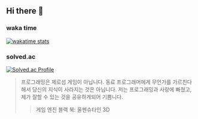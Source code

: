 ## Hi there 👋

<!--
**hojun-lee99/hojun-lee99** is a ✨ _special_ ✨ repository because its `README.md` (this file) appears on your GitHub profile.

Here are some ideas to get you started:

- 🔭 I’m currently working on ...
- 🌱 I’m currently learning ...
- 👯 I’m looking to collaborate on ...
- 🤔 I’m looking for help with ...
- 💬 Ask me about ...
- 📫 How to reach me: ...
- 😄 Pronouns: ...
- ⚡ Fun fact: ...
-->

### waka time
  [![wakatime stats](https://github-readme-stats.vercel.app/api/wakatime?username=magik99&layout=compact&count_private=true&range=all_time)](https://github.com/anuraghazra/github-readme-stats)

### solved.ac
[![Solved.ac Profile](http://mazassumnida.wtf/api/v2/generate_badge?boj=20183063)](https://solved.ac/20183063/)

>프로그래밍은 제로섬 게임이 아닙니다. 동료 프로그래머에게 무언가를 가르친다 해서 당신의 지식이 사라지는 것은 아닙니다. 저는 프로그래밍과 사랑에 빠쳤고, 제가 잘할 수 있는 것을 공유하게되어 기쁨니다.
>>게임 엔진 블랙 북: 울펜슈타인 3D
